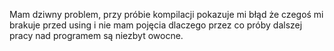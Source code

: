 Mam dziwny problem, przy próbie kompilacji pokazuje mi błąd że czegoś mi brakuje przed using i nie mam pojęcia dlaczego przez co próby dalszej pracy nad programem są niezbyt owocne.